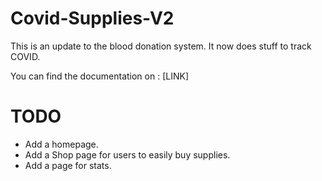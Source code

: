 # Covid-Supplies-V2

This is an update to the blood donation system. It now does stuff to track COVID.

You can find the documentation on : [LINK]

# TODO
- Add a homepage.
- Add a Shop page for users to easily buy supplies.
- Add a page for stats.
